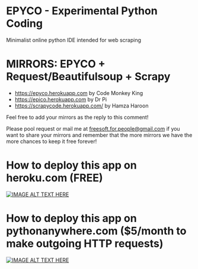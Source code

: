 # EPYCO - Experimental Python Coding
Minimalist online python IDE intended for web scraping

# MIRRORS: EPYCO + Request/Beautifulsoup + Scrapy
  - https://epyco.herokuapp.com by Code Monkey King
  - https://epico.herokuapp.com by Dr Pi
  - https://scrapycode.herokuapp.com/ by Hamza Haroon

Feel free to add your mirrors as the reply to this comment!

Please pool request or mail me at freesoft.for.people@gmail.com if you want to share your mirrors and remember that the more mirrors we have the more chances to keep it free forever!

# How to deploy this app on heroku.com (FREE)
[![IMAGE ALT TEXT HERE](https://img.youtube.com/vi/ERmGWQ-j-2Y/0.jpg)](https://youtu.be/ERmGWQ-j-2Y?t=660)

# How to deploy this app on pythonanywhere.com ($5/month to make outgoing HTTP requests)
[![IMAGE ALT TEXT HERE](https://img.youtube.com/vi/dGpc6yBe6iE/0.jpg)](https://www.youtube.com/watch?v=dGpc6yBe6iE)
